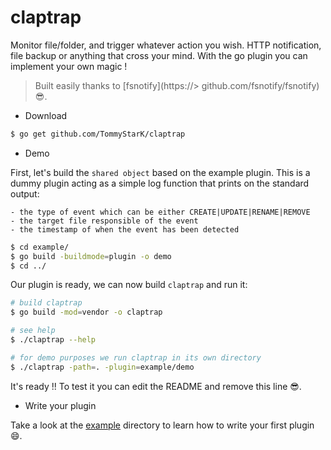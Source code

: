 # claptrap

Monitor file/folder, and trigger whatever action you wish. HTTP notification, file backup
or anything that cross your mind. With the go plugin you can implement your own magic !

> Built easily thanks to [fsnotify](https://> github.com/fsnotify/fsnotify) :sunglasses:.

- Download

```bash
$ go get github.com/TommyStarK/claptrap
```

- Demo

First, let's build the `shared object` based on the example plugin. This is a dummy plugin
acting as a simple log function that prints on the standard output:

    - the type of event which can be either CREATE|UPDATE|RENAME|REMOVE
    - the target file responsible of the event
    - the timestamp of when the event has been detected

```bash
$ cd example/
$ go build -buildmode=plugin -o demo
$ cd ../
```

Our plugin is ready, we can now build `claptrap` and run it:

```bash
# build claptrap
$ go build -mod=vendor -o claptrap

# see help
$ ./claptrap --help

# for demo purposes we run claptrap in its own directory
$ ./claptrap -path=. -plugin=example/demo
```

It's ready !! To test it you can edit the README and remove this line :sunglasses:.


- Write your plugin

Take a look at the [example](https://github.com/TommyStarK/claptrap/blob/master/example) directory
to learn how to write your first plugin :smile:.